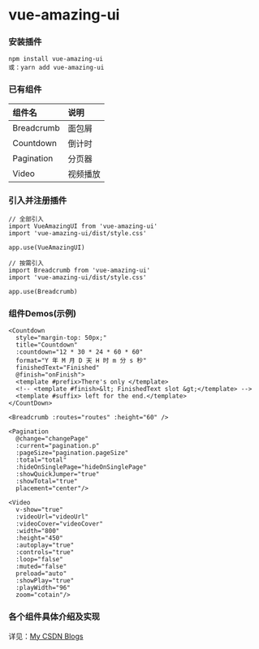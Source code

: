 # vue-amazing-ui

### 安装插件

```
npm install vue-amazing-ui
或：yarn add vue-amazing-ui
```

### 已有组件

组件名 | 说明
:--- | :---
Breadcrumb | 面包屑
Countdown | 倒计时
Pagination | 分页器
Video | 视频播放

### 引入并注册插件

```
// 全部引入
import VueAmazingUI from 'vue-amazing-ui'
import 'vue-amazing-ui/dist/style.css'

app.use(VueAmazingUI)

// 按需引入
import Breadcrumb from 'vue-amazing-ui'
import 'vue-amazing-ui/dist/style.css'

app.use(Breadcrumb)
```

### 组件Demos(示例)

```
<Countdown
  style="margin-top: 50px;"
  title="Countdown"
  :countdown="12 * 30 * 24 * 60 * 60"
  format="Y 年 M 月 D 天 H 时 m 分 s 秒"
  finishedText="Finished"
  @finish="onFinish">
  <template #prefix>There's only </template>
  <!-- <template #finish>&lt; FinishedText slot &gt;</template> -->
  <template #suffix> left for the end.</template>
</CountDown>

<Breadcrumb :routes="routes" :height="60" />

<Pagination
  @change="changePage"
  :current="pagination.p"
  :pageSize="pagination.pageSize"
  :total="total"
  :hideOnSinglePage="hideOnSinglePage"
  :showQuickJumper="true"
  :showTotal="true"
  placement="center"/>

<Video
  v-show="true"
  :videoUrl="videoUrl"
  :videoCover="videoCover"
  :width="800"
  :height="450"
  :autoplay="true"
  :controls="true"
  :loop="false"
  :muted="false"
  preload="auto"
  :showPlay="true"
  :playWidth="96"
  zoom="cotain"/>
```

### 各个组件具体介绍及实现

详见：[My CSDN Blogs](https://blog.csdn.net/Dandrose)
